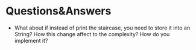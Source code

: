 # Questions&Answers

- What about if instead of print the staircase, you need to store it into an String? How this change affect to the
complexity? How do you implement it?